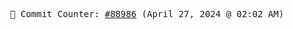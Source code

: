<p align="center">
    <samp>
        📮 Commit Counter: <a href="https://github.com/Javascript-void0/Javascript-void0/commits/main">#88986</a> (April 27, 2024 @ 02:02 AM)
    </samp>
</p>